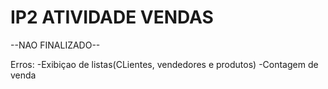 # IP2 ATIVIDADE VENDAS

--NAO FINALIZADO--

Erros:
-Exibiçao de listas(CLientes, vendedores e produtos)
-Contagem de venda

